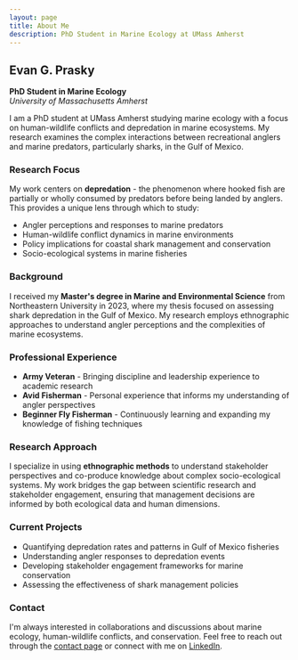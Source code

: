 ```yaml
---
layout: page
title: About Me
description: PhD Student in Marine Ecology at UMass Amherst
---
```


## Evan G. Prasky

**PhD Student in Marine Ecology**  
*University of Massachusetts Amherst*

I am a PhD student at UMass Amherst studying marine ecology with a focus on human-wildlife conflicts and depredation in marine ecosystems. My research examines the complex interactions between recreational anglers and marine predators, particularly sharks, in the Gulf of Mexico.

### Research Focus

My work centers on **depredation** - the phenomenon where hooked fish are partially or wholly consumed by predators before being landed by anglers. This provides a unique lens through which to study:

- Angler perceptions and responses to marine predators
- Human-wildlife conflict dynamics in marine environments
- Policy implications for coastal shark management and conservation
- Socio-ecological systems in marine fisheries

### Background

I received my **Master's degree in Marine and Environmental Science** from Northeastern University in 2023, where my thesis focused on assessing shark depredation in the Gulf of Mexico. My research employs ethnographic approaches to understand angler perceptions and the complexities of marine ecosystems.

### Professional Experience

- **Army Veteran** - Bringing discipline and leadership experience to academic research
- **Avid Fisherman** - Personal experience that informs my understanding of angler perspectives
- **Beginner Fly Fisherman** - Continuously learning and expanding my knowledge of fishing techniques

### Research Approach

I specialize in using **ethnographic methods** to understand stakeholder perspectives and co-produce knowledge about complex socio-ecological systems. My work bridges the gap between scientific research and stakeholder engagement, ensuring that management decisions are informed by both ecological data and human dimensions.

### Current Projects

- Quantifying depredation rates and patterns in Gulf of Mexico fisheries
- Understanding angler responses to depredation events
- Developing stakeholder engagement frameworks for marine conservation
- Assessing the effectiveness of shark management policies

### Contact

I'm always interested in collaborations and discussions about marine ecology, human-wildlife conflicts, and conservation. Feel free to reach out through the [contact page](/contact) or connect with me on [LinkedIn](https://www.linkedin.com/in/evan-prasky-815ab5108/).
